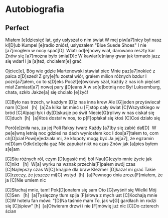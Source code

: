# Autobiografia
## Perfect


Miałem [e]dziesięć lat, gdy usłyszał o nim świat
W mej piw[a7]nicy był nasz kl[D]ub
Kumpel [e]radio zniósł, usłyszałem "Blue Suede Shoes"
I nie [a7]mogłem w nocy spać[D] 
Wiatr od[e]nowy wiał, darowano reszty kar
Znów się [a7]można było śmia[D]ć
W kawiar[e]niany gwar jak tornado jazz się wdarł
I ja [a]też, chciałem[e] grać


Ojciec[e], Bóg wie gdzie Martenowski stawiał piec
Mnie paz[a7]nokieć z palca z[D]szedł
Z gry[e]fu został wiór, grałem milion różnych bzdur
I pozn[a7]ałem, co to s[D]eks
Poczt[e]ówkowy szał, każdy z nas ich pięćset miał
Zamiast[a7] nowej pary j[D]eans
A w so[e]botnią noc Był Luksemburg, chata, szkło
Jakże[a] się chciało [e]żyć!


[C]Było nas trzech, w każdym [D]z nas inna krew
Ale [G]jeden przyświecał nam [C]cel   [h] 
[a]Za kilka lat mieć u [F]stóp cały świat
[C]Wszystkiego w bród
[C]Alpagi łyk i dy[D]skusje po świt
Niecie[G]rpliwy w nas ciskał się [C]duch  [h] 
[a]Ktoś dostał w nos, to p[F]opłakał się ktoś
[C]Coś działo się


Poró[e]żniła nas, za jej Poli Raksy twarz
Każdy [a7]by się zabić dał[D] 
W pe[e]wną letnią noc gdzieś na dach wyniosłem koc
I dos[a7]tałem to, com ch[D]ciał
Powi[e]edziała mi, że kłopoty mogą być
Ja jej[a7], że egzamin m[D]am
Odkr[e]ęciła gaz Nie zapukał nikt na czas
Znów jak [a]pies byłem s[e]am


[C]Stu różnych ról, czym [D]ugasić mój ból
Nau[G]czyło mnie życie jak [C]nikt   [h] 
W[a] wyrku na wznak przechla[F]pałem swój czas
[C]Najlepszy czas
W[C] knajpie dla braw Klezmer [D]kazał mi grać
Takie [G]rzeczy, że jeszcze mi[C] wstyd  [h] 
[a]Pewnego dnia zrozu[F]miałem, że ja
[C]Nie umiem nic


[C]Słuchaj mnie, tam! Pok[D]onałem się sam
Oto [G]wyśnił się Wielki Mój [C]Sen   [h] 
[a]Tysięczny tłum spija [F]słowa z mych ust
[C]Kochają mnie
[C]W hotelu fan mówi: "[D]Na taśmie mam
To, jak w[G] gardłach im rodzi się [C]śpiew" [h] 
[a]Otwieram drzwi i nie [F]mówię już nic
[C]Do czterech ścian



